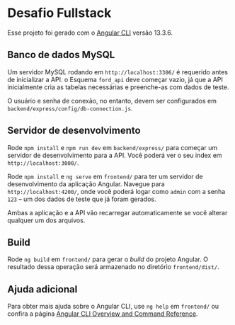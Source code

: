 # Desafio Fullstack

Esse projeto foi gerado com o [Angular CLI](https://github.com/angular/angular-cli) versão 13.3.6.

## Banco de dados MySQL

Um servidor MySQL rodando em `http://localhost:3306/` é requerido antes de inicializar a API. o Esquema `ford_api` deve começar vazio, já que a API inicialmente cria as tabelas necessárias e preenche-as com dados de teste.

O usuário e senha de conexão, no entanto, devem ser configurados em `backend/express/config/db-connection.js`.

## Servidor de desenvolvimento

Rode `npm install` e `npm run dev` em `backend/express/` para começar um servidor de desenvolvimento para a API. Você poderá ver o seu index em `http://localhost:3000/`.

Rode `npm install` e `ng serve` em `frontend/` para ter um servidor de desenvolvimento da aplicação Angular. Navegue para `http://localhost:4200/`, onde você poderá logar como `admin` com a senha `123` – um dos dados de teste que já foram gerados.

Ambas a aplicação e a API vão recarregar automaticamente se você alterar qualquer um dos arquivos.

## Build

Rode `ng build` em `frontend/` para gerar o _build_ do projeto Angular. O resultado dessa operação será armazenado no diretório `frontend/dist/`.

## Ajuda adicional

Para obter mais ajuda sobre o Angular CLI, use `ng help` em `frontend/` ou confira a página [Angular CLI Overview and Command Reference](https://angular.io/cli).
